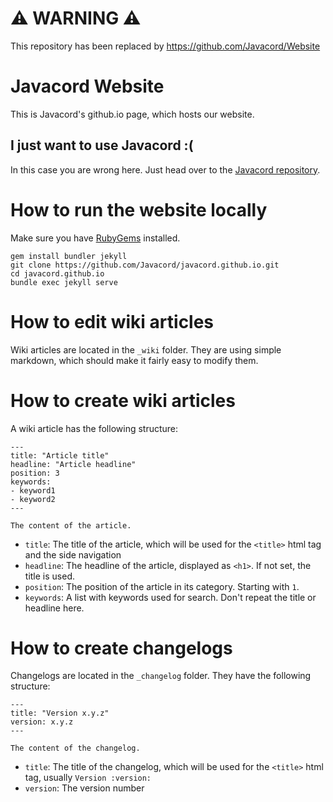 # ⚠️ WARNING ⚠️

This repository has been replaced by https://github.com/Javacord/Website

# Javacord Website

This is Javacord's github.io page, which hosts our website.

## I just want to use Javacord :\(
In this case you are wrong here. Just head over to the [Javacord repository](https://github.com/Javacord/Javacord).

# How to run the website locally
Make sure you have [RubyGems](https://rubygems.org/) installed.
```
gem install bundler jekyll
git clone https://github.com/Javacord/javacord.github.io.git
cd javacord.github.io
bundle exec jekyll serve
```

# How to edit wiki articles
Wiki articles are located in the `_wiki` folder.
They are using simple markdown, which should make it fairly easy to modify them.

# How to create wiki articles
A wiki article has the following structure:
```
---
title: "Article title"
headline: "Article headline"
position: 3
keywords:
- keyword1
- keyword2
---

The content of the article.
```
* `title`: The title of the article, which will be used for the `<title>` html tag and the side navigation
* `headline`: The headline of the article, displayed as `<h1>`. If not set, the title is used.
* `position`: The position of the article in its category. Starting with `1`.
* `keywords`: A list with keywords used for search. Don't repeat the title or headline here.

# How to create changelogs
Changelogs are located in the `_changelog` folder. They have the following structure:
```
---
title: "Version x.y.z"
version: x.y.z
---

The content of the changelog.
```
* `title`: The title of the changelog, which will be used for the `<title>` html tag, usually `Version :version:`
* `version`: The version number
